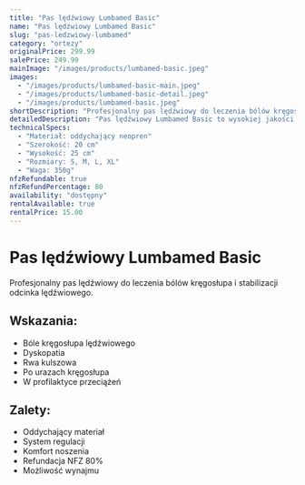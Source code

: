 ```yaml
---
title: "Pas lędźwiowy Lumbamed Basic"
name: "Pas lędźwiowy Lumbamed Basic"
slug: "pas-ledzwiowy-lumbamed"
category: "ortezy"
originalPrice: 299.99
salePrice: 249.99
mainImage: "/images/products/lumbamed-basic.jpeg"
images:
  - "/images/products/lumbamed-basic-main.jpeg"
  - "/images/products/lumbamed-basic-detail.jpeg"
  - "/images/products/lumbamed-basic.jpeg"
shortDescription: "Profesjonalny pas lędźwiowy do leczenia bólów kręgosłupa i stabilizacji odcinka lędźwiowego"
detailedDescription: "Pas lędźwiowy Lumbamed Basic to wysokiej jakości orteza przeznaczona do leczenia bólów kręgosłupa w odcinku lędźwiowym. Wykonany z oddychających materiałów, zapewnia komfort noszenia przez cały dzień. Pas wyposażony jest w system regulacji, który pozwala na idealne dopasowanie do indywidualnych potrzeb pacjenta."
technicalSpecs:
  - "Materiał: oddychający neopren"
  - "Szerokość: 20 cm"
  - "Wysokość: 25 cm"
  - "Rozmiary: S, M, L, XL"
  - "Waga: 350g"
nfzRefundable: true
nfzRefundPercentage: 80
availability: "dostępny"
rentalAvailable: true
rentalPrice: 15.00
---
```


# Pas lędźwiowy Lumbamed Basic

Profesjonalny pas lędźwiowy do leczenia bólów kręgosłupa i stabilizacji odcinka lędźwiowego.

## Wskazania:

- Bóle kręgosłupa lędźwiowego
- Dyskopatia
- Rwa kulszowa
- Po urazach kręgosłupa
- W profilaktyce przeciążeń

## Zalety:

- Oddychający materiał
- System regulacji
- Komfort noszenia
- Refundacja NFZ 80%
- Możliwość wynajmu
